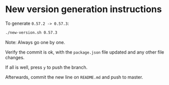 # New version generation instructions

To generate `0.57.2 -> 0.57.3`:

```sh
./new-version.sh 0.57.3
```

Note: Always go one by one.

Verify the commit is ok, with the `package.json` file updated and any other file changes.

If all is well, press `y` to push the branch.

Afterwards, commit the new line on `README.md` and push to master.

